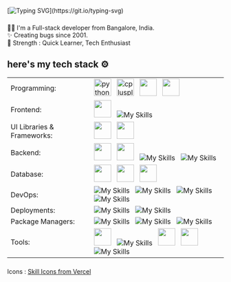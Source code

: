 [![Typing SVG](https://readme-typing-svg.demolab.com?font=Fira+Code&weight=500&duration=3000&pause=1500&color=2EC4F7&width=435&lines=Hii%2C+I'm+Amith+%F0%9F%91%8B;I'm+a+Full-Stack+Engineer!!)](https://git.io/typing-svg)

###

<p align="left">👨‍💻 I'm a Full-stack developer from Bangalore, India.<br /> ✨ Creating bugs since 2001.<br> 💪 Strength : Quick Learner, Tech Enthusiast</p>

###

## here's my tech stack ⚙️

<table>
  <tr>
    <td>Programming:</td>
    <td>
      <img src="https://go-skill-icons.vercel.app/api/icons?i=py" alt="python" width="40" height="40"/> &nbsp;
      <img src="https://go-skill-icons.vercel.app/api/icons?i=cpp" alt="cplusplus" width="40" height="40"/> &nbsp;
      <img src="https://go-skill-icons.vercel.app/api/icons?i=js"  width="40" height="40"/> &nbsp; 
      <img src="https://go-skill-icons.vercel.app/api/icons?i=ts"  width="40" height="40"/> &nbsp; 
    </td>
  </tr>
  
  <tr>
    <td>Frontend:</td>
    <td> 
      <img src="https://go-skill-icons.vercel.app/api/icons?i=react"  width="40" height="40"/> &nbsp; 
      <img src="https://skillicons.dev/icons?i=nextjs&theme=dark&perline=15" alt="My Skills" /> &nbsp; 
    </td>
  </tr>
  
  <tr>
    <td>UI Libraries & Frameworks:</td>
    <td> 
      <img src="https://go-skill-icons.vercel.app/api/icons?i=tailwind"  width="40" height="40"/> &nbsp;
      <img src="https://github.com/user-attachments/assets/37608361-49c7-4e82-8b61-fc8076c9bb67" width="40" height="40" /> &nbsp;
    </td>
  </tr>
  
  <tr>
    <td>Backend:</td>
    <td>
      <img src="https://go-skill-icons.vercel.app/api/icons?i=nodejs"  width="40" height="40"/> &nbsp;
      <img src="https://go-skill-icons.vercel.app/api/icons?i=expressjs"  width="40" height="40"/> &nbsp;
      <img src="https://skillicons.dev/icons?i=bun&theme=dark&perline=15" alt="My Skills" /> &nbsp;
      <img src="https://skillicons.dev/icons?i=nestjs&theme=dark&perline=15" alt="My Skills" /> &nbsp;
    </td>
  </tr>
  
  <tr>
    <td>Database:</td>
    <td> 
      <img src="https://go-skill-icons.vercel.app/api/icons?i=mongodb"  width="40" height="40"/> &nbsp; 
      <img src="https://go-skill-icons.vercel.app/api/icons?i=postgresql"  width="40" height="40"/> &nbsp;
      <img src="https://go-skill-icons.vercel.app/api/icons?i=redis"  width="40" height="40"/> &nbsp;
    </td>
  </tr>

  <tr>
    <td>DevOps:</td>
    <td> 
      <img src="https://skillicons.dev/icons?i=aws&theme=dark&perline=15" alt="My Skills" /> &nbsp;
      <img src="https://skillicons.dev/icons?i=cloudflare&theme=dark&perline=15" alt="My Skills" /> &nbsp;
      <img src="https://skillicons.dev/icons?i=docker&theme=dark&perline=15" alt="My Skills" /> &nbsp;
      <img src="https://skillicons.dev/icons?i=kubernetes&theme=dark&perline=15" alt="My Skills" /> &nbsp;
    </td>
  </tr>

  <tr>
    <td>Deployments:</td>
    <td> 
      <img src="https://skillicons.dev/icons?i=netlify&theme=dark&perline=15" alt="My Skills" /> &nbsp;
      <img src="https://skillicons.dev/icons?i=vercel&theme=dark&perline=15" alt="My Skills" /> &nbsp;
    </td>
  </tr>

   <tr>
    <td>Package Managers:</td>
    <td> 
      <img src="https://skillicons.dev/icons?i=npm&theme=dark&perline=15" alt="My Skills" /> &nbsp;
      <img src="https://skillicons.dev/icons?i=pnpm&theme=dark&perline=15" alt="My Skills" /> &nbsp;
      <img src="https://skillicons.dev/icons?i=yarn&theme=dark&perline=15" alt="My Skills" /> &nbsp;
    </td>
  </tr>
  
  <tr>
    <td>Tools:</td>
    <td>
      <img src="https://go-skill-icons.vercel.app/api/icons?i=git"  width="40" height="40"/> &nbsp;
      <img src="https://skillicons.dev/icons?i=github&theme=dark&perline=15" alt="My Skills" /> &nbsp;
      <img src="https://go-skill-icons.vercel.app/api/icons?i=bash"  width="40" height="40"/> &nbsp;
      <img src="https://go-skill-icons.vercel.app/api/icons?i=postman"  width="40" height="40"/> &nbsp;
      <img src="https://skillicons.dev/icons?i=vscode&theme=dark&perline=15" alt="My Skills" /> &nbsp;
    </td>
  </tr>
</table>

###

Icons : <a href="https://skill-icons-web.vercel.app/" target="_blank">Skill Icons from Vercel</a>
